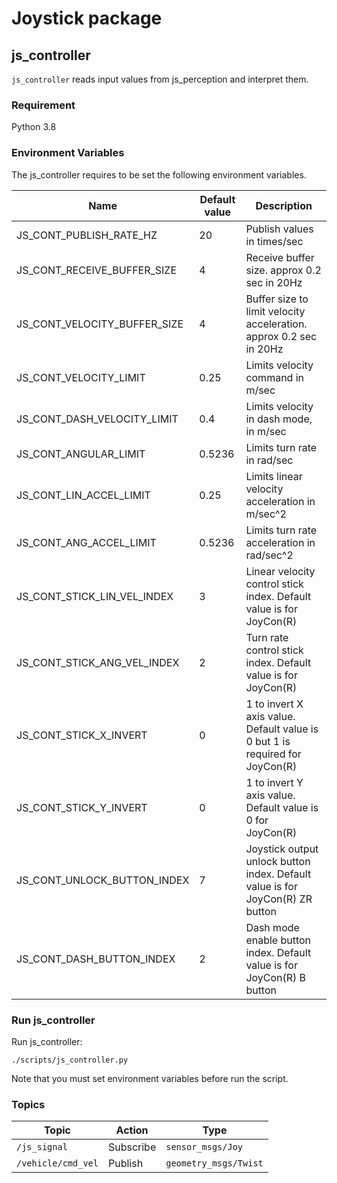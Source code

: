 # Joystick package

## js_controller

`js_controller` reads input values from js_perception and interpret them.


### Requirement

Python 3.8


### Environment Variables

The js_controller requires to be set the following environment variables.

| Name |  Default value | Description |
| ---- | -------------- | ----------- |
| JS_CONT_PUBLISH_RATE_HZ | 20 | Publish values in times/sec |
| JS_CONT_RECEIVE_BUFFER_SIZE | 4 | Receive buffer size. approx 0.2 sec in 20Hz |
| JS_CONT_VELOCITY_BUFFER_SIZE | 4 | Buffer size to limit velocity acceleration. approx 0.2 sec in 20Hz |
| JS_CONT_VELOCITY_LIMIT | 0.25 | Limits velocity command in m/sec |
| JS_CONT_DASH_VELOCITY_LIMIT | 0.4 | Limits velocity in dash mode, in m/sec |
| JS_CONT_ANGULAR_LIMIT | 0.5236 | Limits turn rate in rad/sec |
| JS_CONT_LIN_ACCEL_LIMIT | 0.25 | Limits linear velocity acceleration in m/sec^2 |
| JS_CONT_ANG_ACCEL_LIMIT | 0.5236 | Limits turn rate acceleration in rad/sec^2 |
| JS_CONT_STICK_LIN_VEL_INDEX | 3 | Linear velocity control stick index. Default value is for JoyCon(R) |
| JS_CONT_STICK_ANG_VEL_INDEX | 2 | Turn rate control stick index. Default value is for JoyCon(R) |
| JS_CONT_STICK_X_INVERT | 0 | 1 to invert X axis value. Default value is 0 but 1 is required for JoyCon(R) |
| JS_CONT_STICK_Y_INVERT | 0 | 1 to invert Y axis value.  Default value is 0 for JoyCon(R)|
| JS_CONT_UNLOCK_BUTTON_INDEX | 7 | Joystick output unlock button index. Default value is for JoyCon(R) ZR button |
| JS_CONT_DASH_BUTTON_INDEX | 2 | Dash mode enable button index. Default value is for JoyCon(R) B button |


### Run js_controller

Run js_controller:

```shell
./scripts/js_controller.py
```

Note that you must set environment variables before run the script.


### Topics

| Topic | Action | Type |
| ----- | ------ | ---- |
| `/js_signal` | Subscribe | `sensor_msgs/Joy` |
| `/vehicle/cmd_vel` | Publish | `geometry_msgs/Twist` |
